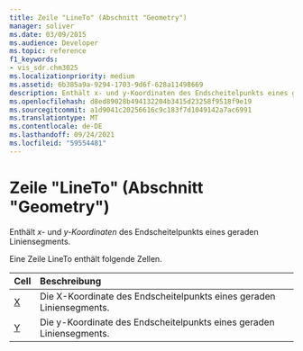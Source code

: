 ```yaml
---
title: Zeile "LineTo" (Abschnitt "Geometry")
manager: soliver
ms.date: 03/09/2015
ms.audience: Developer
ms.topic: reference
f1_keywords:
- vis_sdr.chm3025
ms.localizationpriority: medium
ms.assetid: 6b385a9a-9294-1703-9d6f-628a11498669
description: Enthält x- und y-Koordinaten des Endscheitelpunkts eines geraden Liniensegments.
ms.openlocfilehash: d8ed89028b494132204b3415d23258f9518f9e19
ms.sourcegitcommit: a1d9041c20256616c9c183f7d1049142a7ac6991
ms.translationtype: MT
ms.contentlocale: de-DE
ms.lasthandoff: 09/24/2021
ms.locfileid: "59554481"
---
```

# <a name="lineto-row-geometry-section"></a>Zeile "LineTo" (Abschnitt "Geometry")

Enthält  *x-*  und  *y-Koordinaten*  des Endscheitelpunkts eines geraden Liniensegments. 
  
Eine Zeile LineTo enthält folgende Zellen.
  
|**Cell**|**Beschreibung**|
|:-----|:-----|
|[X](x-cell-geometry-section.md) <br/> |Die  X-Koordinate des Endscheitelpunkts eines geraden Liniensegments.  <br/> |
|[Y](y-cell-geometry-section.md) <br/> |Die  y-Koordinate des Endscheitelpunkts eines geraden Liniensegments.  <br/> |
   

